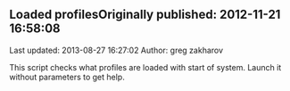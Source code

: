## Loaded profilesOriginally published: 2012-11-21 16:58:08 
Last updated: 2013-08-27 16:27:02 
Author: greg zakharov 
 
This script checks what profiles are loaded with start of system. Launch it without parameters to get help.